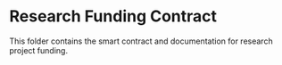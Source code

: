 # Research Funding Contract
This folder contains the smart contract and documentation for research project funding.
